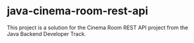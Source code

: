 # java-cinema-room-rest-api
This project is a solution for the Cinema Room REST API project from the Java Backend Developer Track.
